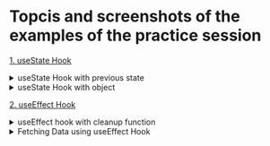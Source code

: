 # Topcis and screenshots of the examples of the practice session
[1. useState Hook](#hooks)
<details>
  <summary>useState Hook with previous state</summary>
    <h3>useState with previous state</h3>
    <img src="https://github.com/Razi-Azam/my-react-doc/assets/106505820/044a9165-9655-41f7-b9da-c76b68ae1bf0" width="350" height="100" />
  
    ```javascript
      const incrementFive = () => {
      for(let i = 0; i < 5; i++) {
        // setCount(count + 1) //Bug: shows 1 everytime the button is clicked because the count is not incremented based on the previous value.
        setCount(prev => prev + 1) // increment by 1 beucase the count uses the prev value to make increment
      }
      }
    ```
</details>

<details>
  <summary>useState Hook with object</summary>
    <h3>useState with object</h3>
    <img src="https://github.com/Razi-Azam/my-react-doc/assets/106505820/fe12848f-dba2-42d4-9925-aa103e66c399" width="450" height="300" />
    <ul>
      <li>useState hook doesn't merge the state. We have to do it manually.</li>
      <li>Here, we have merged the state using a spread operator.</li>
    </ul>
  
    ```javascript
        <input type="text"
            className='border border-gray-950 bg-slate-200 text-gray-950 w-auto px-4 mx-2'
            value={name.firstName}
            // onChange={(e) => setName({firstName: e.target.value})} Error: here, useState hook will not merge the state
            onChange={(e) => setName({...name, firstName: e.target.value})} //spread the name the set the name property using spread operator to manual merge
        />
      }
    ```

</details>

[2. useEffect Hook](#hooks)

<details>
  <summary>useEffect hook with cleanup function</summary>

  ```javascript
      /* this demonstrate the useEffect hook should runs only once */
      import React, { useEffect, useState } from 'react'
      
      function EffectOnlyOnce() {
          const [mousePos, setMousePos] = useState({
              x: 0,
              y: 0
          })
      
        const logMousePosition = (e) => {
          console.log("Mouse event")
          setMousePos({
              x: e.clientX,
              y: e.clientY
          })
        }
      
        useEffect(() => {
          console.log("useEffect called")
          window.addEventListener('mousemove', logMousePosition)
      
          //cleanup function to cancel all events or subscriptions
          return () => {
              console.log('component unmounted')
              window.removeEventListener('mousemove', logMousePosition)
          }
      
        }, []) //pass an empty array as dependency to tell useeffect not to re-render everytime
      
        return (
          <div className='text-4xl text-lime-950 bg-slate-100 p-10'>
              <h1>Hooks: X - {mousePos.x} Y - {mousePos.y} </h1>
          </div>
        )
      }
      
      export default EffectOnlyOnce
      
```

</details>

<details>
  <summary>Fetching Data using useEffect Hook</summary>
    <h3></h3>
    <img src="https://github.com/Razi-Azam/my-react-doc/assets/106505820/84d815b1-2709-4ef8-a361-60794a45a344" width="350" height="100" />
  
  ```javascript
      import React, { useEffect, useState } from 'react'
      import axios from 'axios'
      
      function  FecthData() {
          const [post, setPost] = useState([])
          const [id, setId] = useState(1)
          const [idFromButtonClick, setIdFromButtonClick] = useState(1)
      
          useEffect(() => {
              axios.get(`https://jsonplaceholder.typicode.com/posts/${idFromButtonClick}`)
              .then(res => {
                  console.log(res)
                  setPost(res.data)
              })
              .catch(err => {
                  console.log(err)
              })
          }, [idFromButtonClick])
      
          const handleClick = () => {
              setIdFromButtonClick(id)
          }
      
        return (
          <div>
              {/* Fetch data on the basis of user input and on button click
                  When the button is clicked, the handleclick event set the id from 
                  the input field to the idFromButtonClick which helps in fetching the desired data
              */}
              <input 
                  type="text"
                  className='border border-gray-950 bg-slate-200 text-gray-950 w-auto px-4 mx-2'
                  value={id}
                  onChange={(e) => setId(e.target.value)} 
              />
              <button 
                  className='border border-gray-950 bg-slate-500 text-white w-30 px-2'
                  onClick={handleClick}>Fetch Post
              </button>
              <h2 
                  className='text-gray-950 my-2 text-xl'>Title - {post.title}
              </h2>
      
          </div>
        )
      }
      
      export default FecthData
  ```
</details>
